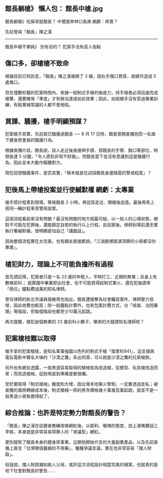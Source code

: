 館長躺槍》 懶人包：
館長中槍.jpg
----
館長躺槍》吃屎哥挺館長？ 中壢直奔林口長庚 網虧：奔喪？

先前曾與「館長」陳之漢


----
館長中槍不單純》 別有目的？ 犯案手法有高人指點

## 傷口多，卻槍槍不致命
根據目前已知訊息，「館長」陳之漢被開了 3 槍，因右手傷口貫穿，故總共造成 5 處傷口。

但在僅數秒鐘的犯案時間內，依據一般制式手槍的後座力，持手槍者必須迅速完成槍擊、還要確保「準度」才有辦法達成如此效果；因此，如說槍手沒有受過專業訓練，有點軍械常識的人都不會相信。


## 買課、騷擾，槍手明顯預謀？
犯案槍手其實，先前就已騷擾過館長 ── 8 月 17 日時，館長曾開直播抱怨一名旗下健身房會員的騷擾行為。

根據直播片段，館長說，該人走近後直接伸手摸、捏館長的手臂、胸口等部位，時間長達 5 分鐘，「令人感到非常不舒服」，但館長當下並沒有意識到這是騷擾行為，因此並未大動作驅離對方。

現在回想騷擾事件，是否其實，「根本就是在試探館長身邊隨扈的警戒程度」？


## 犯後馬上帶槍投案並行使緘默權 網虧：太專業 
槍手搭計程車到現場，等候館長 2 小時，再從容走近、開槍後逃逸，最後再馬上搭同一輛計程車至警局投案。

這個流程看起來沒有問題？最沒有問題的地方就最可疑，以一般人的心理狀態，絕對不可能在犯罪後，還能鎮定自若的執行以上行程，且投案後，律師到場前還忠實執行著緘默權，很明顯是怕自己「講錯話」。

因為整個流程實在太完美，也有網友直接虧說，「江湖劇裡面演頂罪的小弟都沒你專業」。

## 槍犯財力，理論上不可能負擔所有過程
首先請記得，犯案者只是一名 23 歲的年輕人，平時打工、近期則無業；且身上有數條前科；
就算國中畢業即出社會，也不可能買得起制式軍火，還在犯後請來「兩位」鐘點費過萬的知名律師。

曾任律師的新北市議員張維倩也指出，館長遭槍擊為社會矚目案件，律師壓力倍增，因此收費也較高；除一般鐘點計費外，也有包案計費方式，分「偵查、法院審理」等階段，但每個階段也都至少10萬元起跳。

再次提醒，槍犯是個無業的 23 歲前科小夥子，哪來的大錢請知名律師呢？


## 犯案槍枝難以取得
槍手拿的犯案槍枝，是知名軍事強國以色列的制式手槍「傑里科941」，這支槍與電玩電影中聲名大噪的「沙漠之鷹」系出同源，可以說是沙漠之鷹的兄弟槍款。

另外也有網友透露，一般黑道容易取得的槍械皆為改造槍，從模型、玩具槍改造而來；而改造槍械，從耐用度到準確度都很爛。

至於要取得「制式槍械」難度則大增，因台灣本地軍火管制，一定要透過走私；被查獲的風險轉嫁成本後，制式槍械一把的黑市價格幾十萬幾百萬起跳，就並不是一般黑道小弟負擔得起了。

## 綜合推論：也許是特定勢力對館長的警告？

「館長」陳之漢在從健身教練改做網紅後，以犀利、嗆辣的態度，加上滿嘴髒話三字經，本身就是非常容易得罪人的「爭議型」網紅。

更別提除了館長本身的健身房事業，近期他開始代言的大量副業產品，以及先前直播上直言「台灣哪個養蝦的不用藥」，種種爭議言論，實在也非常容易「擋人財路」。

俗話說，擋人財路猶如殺人父母，或許這次流程設計相當完美的槍案，也就真的是地下社會對館長的警告......